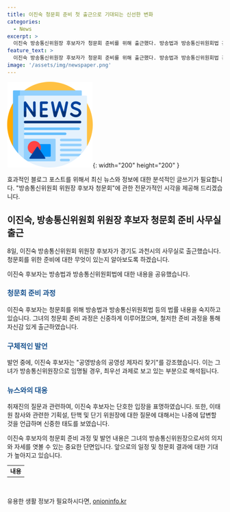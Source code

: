 ```yaml
---
title: 이진숙 청문회 준비 첫 출근으로 기대되는 신선한 변화
categories:
  - News
excerpt: >
  이진숙 방송통신위원장 후보자가 청문회 준비를 위해 출근했다. 방송법과 방송통신위원회법 관련 내용을 공유하며, 공영방송의 공영성 회복을 강조했다. 또한, 후보자로서의 의무에 최선을 다하겠다고 다짐했으며, 추가 질문에는 나중에 답변할 것이라고 밝혔다.
feature_text: >
  이진숙 방송통신위원장 후보자가 청문회 준비를 위해 출근했다. 방송법과 방송통신위원회법 관련 내용을 공유하며, 공영방송의 공영성 회복을 강조했다. 또한, 후보자로서의 의무에 최선을 다하겠다고 다짐했으며, 추가 질문에는 나중에 답변할 것이라고 밝혔다.
image: '/assets/img/newspaper.png'
---
```


<p><img src="/assets/img/newspaper.png" alt="kimp 속보" />{: width="200" height="200" }</p>

<p>효과적인 블로그 포스트를 위해서 최신 뉴스와 정보에 대한 분석적인 글쓰기가 필요합니다. "방송통신위원회 위원장 후보자 청문회"에 관한 전문가적인 시각을 제공해 드리겠습니다.</p>

<h2 data-ke-size="size26">이진숙, 방송통신위원회 위원장 후보자 청문회 준비 사무실 출근</h2>

<p>8일, 이진숙 방송통신위원회 위원장 후보자가 경기도 과천시의 사무실로 출근했습니다. 청문회를 위한 준비에 대한 무엇이 있는지 알아보도록 하겠습니다.</p>

<p data-ke-size="size16">이진숙 후보자는 방송법과 방송통신위원회법에 대한 내용을 공유했습니다.</p>

<h3><b><span style="color: #1a5490;">청문회 준비 과정</span></b></h3>

<p>이진숙 후보자는 청문회를 위해 방송법과 방송통신위원회법 등의 법률 내용을 숙지하고 있습니다. 그녀의 청문회 준비 과정은 신중하게 이루어졌으며, 철저한 준비 과정을 통해 자신감 있게 출근하였습니다.</p>

<h3><b><span style="color: #1a5490;">구체적인 발언</span></b></h3>

<p>발언 중에, 이진숙 후보자는 "공영방송의 공영성 제자리 찾기"를 강조했습니다. 이는 그녀가 방송통신위원장으로 임명될 경우, 최우선 과제로 보고 있는 부분으로 해석됩니다.</p>

<h3><b><span style="color: #1a5490;">뉴스와의 대응</span></b></h3>

<p>취재진의 질문과 관련하여, 이진숙 후보자는 단호한 입장을 표명하였습니다. 또한, 이태원 참사와 관련한 기획설, 탄핵 및 단기 위원장에 대한 질문에 대해서는 나중에 답변할 것을 언급하며 신중한 태도를 보였습니다.</p>

<p>이진숙 후보자의 청문회 준비 과정 및 발언 내용은 그녀의 방송통신위원장으로서의 의지와 자세를 엿볼 수 있는 중요한 단면입니다. 앞으로의 일정 및 청문회 결과에 대한 기대가 높아지고 있습니다.</p>

<table>
  <tr>
    <td style="text-align: center; height: 17px;"><b>내용</b></td>
  </tr>
</table>

<p data-ke-size="size16">&nbsp;</p>
유용한 생활 정보가 필요하시다면, <a href="https://onioninfo.kr" rel="dofollow">onioninfo.kr</a>



